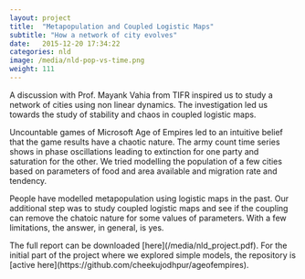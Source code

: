 ```yaml
---
layout: project
title:  "Metapopulation and Coupled Logistic Maps"
subtitle: "How a network of city evolves"
date:   2015-12-20 17:34:22
categories: nld
image: /media/nld-pop-vs-time.png
weight: 111
---
```


<p>A discussion with Prof. Mayank Vahia from TIFR inspired us to study a network of cities using non linear dynamics. The investigation led us towards the study of stability and chaos in coupled logistic maps.</p>
<!--break-->
<p>Uncountable games of Microsoft Age of Empires led to an intuitive belief
that the game results have a chaotic nature. The army count time series
shows in phase oscillations leading to extinction for one party and
saturation for the other. We tried modelling the population of a few cities based on parameters of food and area available and migration rate and tendency.</p>
<p>People have modelled metapopulation using logistic maps in the past. Our additional step was to study coupled logistic maps and see if the coupling can remove the chatoic nature for some values of parameters. With a few limitations, the answer, in general, is yes.</p>
<p>The full report can be downloaded [here](/media/nld_project.pdf). For the initial part of the project where we explored simple models, the repository is [active here](https://github.com/cheekujodhpur/ageofempires).</p>
